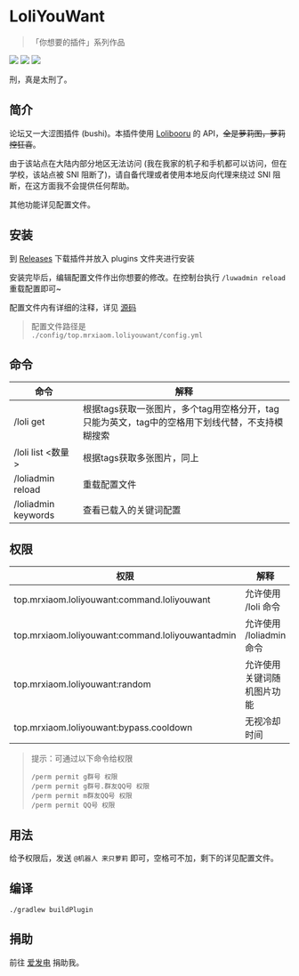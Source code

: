 # LoliYouWant

> 「你想要的插件」系列作品

[![](https://shields.io/github/downloads/MrXiaoM/LoliYouWant/total)](https://github.com/MrXiaoM/LoliYouWant/releases) [![](https://img.shields.io/badge/mirai--console-2.11-blue)](https://github.com/mamoe/mirai) [![](https://img.shields.io/badge/MiraiForum-post-yellow)](https://mirai.mamoe.net/topic/1515)

刑，真是太刑了。

## 简介

论坛又一大涩图插件 (bushi)。本插件使用 [Lolibooru](https://lolibooru.moe) 的 API，~~全是萝莉图，萝莉控狂喜~~。

由于该站点在大陆内部分地区无法访问 (我在我家的机子和手机都可以访问，但在学校，该站点被 SNI 阻断了)，请自备代理或者使用本地反向代理来绕过 SNI 阻断，在这方面我不会提供任何帮助。

其他功能详见配置文件。

## 安装

到 [Releases](https://github.com/MrXiaoM/LoliYouWant/releases) 下载插件并放入 plugins 文件夹进行安装

安装完毕后，编辑配置文件作出你想要的修改。在控制台执行 `/luwadmin reload` 重载配置即可~

配置文件内有详细的注释，详见 [源码](src/main/kotlin/LoliConfig.kt)  
> 配置文件路径是  
> `./config/top.mrxiaom.loliyouwant/config.yml`

## 命令

| 命令                       | 解释                                                     |
|--------------------------|--------------------------------------------------------|
| /loli get <tags>         | 根据tags获取一张图片，多个tag用空格分开，tag只能为英文，tag中的空格用下划线代替，不支持模糊搜索 |
| /loli list <数量> <tags>   | 根据tags获取多张图片，同上                                        |
| /loliadmin reload        | 重载配置文件                                                 |
| /loliadmin keywords      | 查看已载入的关键词配置                                            |

## 权限

| 权限                                               | 解释                 |
|--------------------------------------------------|--------------------|
| top.mrxiaom.loliyouwant:command.loliyouwant      | 允许使用 /loli 命令      |
| top.mrxiaom.loliyouwant:command.loliyouwantadmin | 允许使用 /loliadmin 命令 |
| top.mrxiaom.loliyouwant:random                   | 允许使用关键词随机图片功能      |
| top.mrxiaom.loliyouwant:bypass.cooldown          | 无视冷却时间             |

> 提示：可通过以下命令给权限  
> ```
> /perm permit g群号 权限  
> /perm permit g群号.群友QQ号 权限  
> /perm permit m群友QQ号 权限  
> /perm permit QQ号 权限
> ```
> 
## 用法

给予权限后，发送 `@机器人 来只萝莉` 即可，空格可不加，剩下的详见配置文件。

## 编译

```
./gradlew buildPlugin
```

## 捐助

前往 [爱发电](https://afdian.net/a/mrxiaom) 捐助我。

